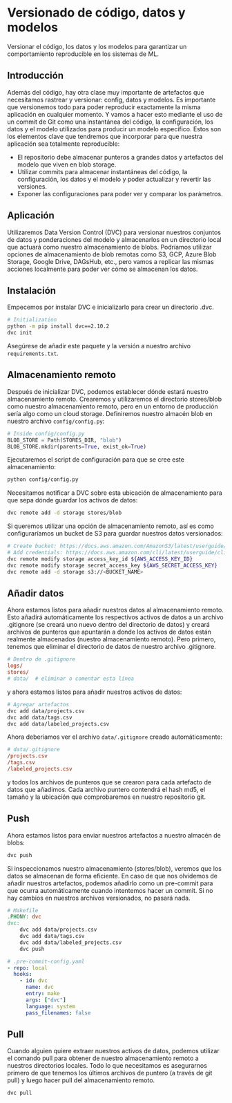# Versionado de código, datos y modelos

Versionar el código, los datos y los modelos para garantizar un comportamiento reproducible en los sistemas de ML.

## Introducción

Además del código, hay otra clase muy importante de artefactos que necesitamos rastrear y versionar: config, datos y modelos.
Es importante que versionemos todo para poder reproducir exactamente la misma aplicación en cualquier momento.
Y vamos a hacer esto mediante el uso de un commit de Git como una instantánea del código, la configuración, los datos y el modelo utilizados para producir un modelo específico.
Estos son los elementos clave que tendremos que incorporar para que nuestra aplicación sea totalmente reproducible:

* El repositorio debe almacenar punteros a grandes datos y artefactos del modelo que viven en blob storage.
* Utilizar commits para almacenar instantáneas del código, la configuración, los datos y el modelo y poder actualizar y revertir las versiones.
* Exponer las configuraciones para poder ver y comparar los parámetros.

## Aplicación

Utilizaremos Data Version Control (DVC) para versionar nuestros conjuntos de datos y ponderaciones del modelo y almacenarlos en un directorio local que actuará como nuestro almacenamiento de blobs.
Podríamos utilizar opciones de almacenamiento de blob remotas como S3, GCP, Azure Blob Storage, Google Drive, DAGsHub, etc.,
pero vamos a replicar las mismas acciones localmente para poder ver cómo se almacenan los datos.

## Instalación

Empecemos por instalar DVC e inicializarlo para crear un directorio .dvc.

```bash
# Initialization
python -m pip install dvc==2.10.2
dvc init
```

Asegúrese de añadir este paquete y la versión a nuestro archivo `requirements.txt`.

## Almacenamiento remoto

Después de inicializar DVC, podemos establecer dónde estará nuestro almacenamiento remoto.
Crearemos y utilizaremos el directorio stores/blob como nuestro almacenamiento remoto, pero en un entorno de producción sería algo como un cloud storage.
Definiremos nuestro almacén blob en nuestro archivo `config/config.py`:

```python
# Inside config/config.py
BLOB_STORE = Path(STORES_DIR, "blob")
BLOB_STORE.mkdir(parents=True, exist_ok=True)
```

Ejecutaremos el script de configuración para que se cree este almacenamiento:

```bash
python config/config.py
```

Necesitamos notificar a DVC sobre esta ubicación de almacenamiento para que sepa dónde guardar los activos de datos:

```bash
dvc remote add -d storage stores/blob
```

Si queremos utilizar una opción de almacenamiento remoto, así es como configuraríamos un bucket de S3 para guardar nuestros datos versionados:

```bash
# Create bucket: https://docs.aws.amazon.com/AmazonS3/latest/userguide/creating-bucket.html
# Add credentials: https://docs.aws.amazon.com/cli/latest/userguide/cli-configure-files.html
dvc remote modify storage access_key_id ${AWS_ACCESS_KEY_ID}
dvc remote modify storage secret_access_key ${AWS_SECRET_ACCESS_KEY}
dvc remote add -d storage s3://<BUCKET_NAME>
```

## Añadir datos

Ahora estamos listos para añadir nuestros datos al almacenamiento remoto.
Esto añadirá automáticamente los respectivos activos de datos a un archivo .gitignore (se creará uno nuevo dentro del directorio de datos) y
creará archivos de punteros que apuntarán a donde los activos de datos están realmente almacenados (nuestro almacenamiento remoto).
Pero primero, tenemos que eliminar el directorio de datos de nuestro archivo .gitignore.

```ini
# Dentro de .gitignore
logs/
stores/
# data/  # eliminar o comentar esta línea
```

y ahora estamos listos para añadir nuestros activos de datos:

```bash
# Agregar artefactos
dvc add data/projects.csv
dvc add data/tags.csv
dvc add data/labeled_projects.csv
```

Ahora deberíamos ver el archivo `data/.gitignore` creado automáticamente:

```ini
# data/.gitignore
/projects.csv
/tags.csv
/labeled_projects.csv
```

y todos los archivos de punteros que se crearon para cada artefacto de datos que añadimos.
Cada archivo puntero contendrá el hash md5, el tamaño y la ubicación que comprobaremos en nuestro repositorio git.

## Push

Ahora estamos listos para enviar nuestros artefactos a nuestro almacén de blobs:

```bash
dvc push
```

Si inspeccionamos nuestro almacenamiento (stores/blob), veremos que los datos se almacenan de forma eficiente.
En caso de que nos olvidemos de añadir nuestros artefactos, podemos añadirlo como un pre-commit para que ocurra automáticamente cuando intentemos hacer un commit.
Si no hay cambios en nuestros archivos versionados, no pasará nada.

```makefile
# Makefile
.PHONY: dvc
dvc:
    dvc add data/projects.csv
    dvc add data/tags.csv
    dvc add data/labeled_projects.csv
    dvc push
```

```yaml
# .pre-commit-config.yaml
- repo: local
  hooks:
    - id: dvc
      name: dvc
      entry: make
      args: ["dvc"]
      language: system
      pass_filenames: false
```

## Pull

Cuando alguien quiere extraer nuestros activos de datos, podemos utilizar el comando pull para obtener de nuestro almacenamiento remoto a nuestros directorios locales.
Todo lo que necesitamos es asegurarnos primero de que tenemos los últimos archivos de puntero (a través de git pull) y luego hacer pull del almacenamiento remoto.

```bash
dvc pull
```
